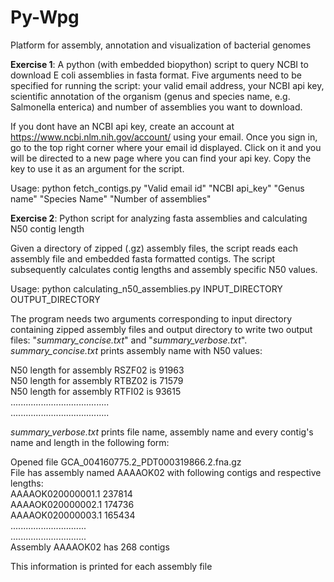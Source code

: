 # Py-Wpg
Platform for assembly, annotation and visualization of bacterial genomes

**Exercise 1**: A python (with embedded biopython) script to query NCBI to download E coli assemblies in fasta format. 
Five arguments need to be specified for running the script: your valid email address, your NCBI api key, scientific annotation of the organism (genus and species name, e.g. Salmonella enterica) and number of assemblies you want to download.

If you dont have an NCBI api key, create an account at https://www.ncbi.nlm.nih.gov/account/ using your email. Once you sign in, go to the top right corner where your email id displayed. Click on it and you will be directed to a new page where you can find your api key. Copy the key to use it as an argument for the script. 

Usage: python fetch_contigs.py "Valid email id" "NCBI api_key" "Genus name" "Species Name" "Number of assemblies" 


**Exercise 2**: Python script for analyzing fasta assemblies and calculating N50 contig length

Given a directory of zipped (.gz) assembly files, the script reads each assembly file and embedded fasta formatted contigs. The script subsequently calculates contig lengths and assembly specific N50 values. 

Usage: python calculating_n50_assemblies.py INPUT_DIRECTORY OUTPUT_DIRECTORY  

The program needs two arguments corresponding to input directory containing zipped assembly files and output directory to write two output files: "*summary_concise.txt*" and "*summary_verbose.txt*". *summary_concise.txt* prints assembly name with N50 values:  

N50 length for assembly RSZF02 is 91963   
N50 length for assembly RTBZ02 is 71579   
N50 length for assembly RTFI02 is 93615   
.......................................   
.......................................   

*summary_verbose.txt* prints file name, assembly name and every contig's name and length in the following form:  

Opened file GCA_004160775.2_PDT000319866.2.fna.gz  
File has assembly named AAAAOK02 with following contigs and respective lengths:   
	AAAAOK020000001.1       237814   
	AAAAOK020000002.1       174736   
	AAAAOK020000003.1       165434   
	..............................   
	..............................   
Assembly AAAAOK02 has 268 contigs   

This information is printed for each assembly file   
